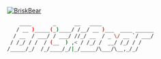 [![BriskBear](https://dc-dynamic-marketing.com/polar-bear.svg)](https://github.com/briskbear)  
```bash
    ____       _      __   ____
   / __ )_____(_)____/ /__/ __ )___  ____ ______
  / __  / ___/ / ___/ //_/ __  / _ \/ __ `/ ___/
 / /_/ / /  / (__  ) ,< / /_/ /  __/ /_/ / /
/_____/_/  /_/____/_/|_/_____/\___/\__,_/_/
```
